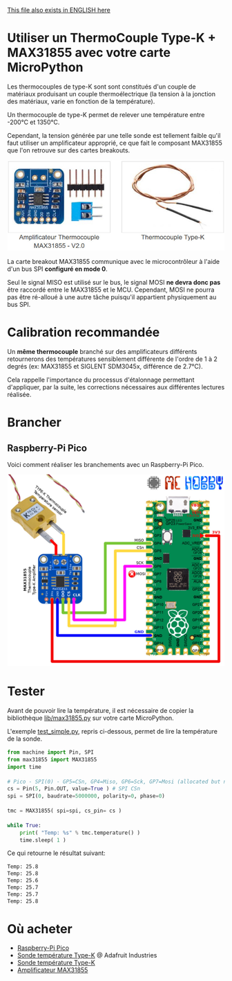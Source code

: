 [This file also exists in ENGLISH here](readme_ENG.md)

# Utiliser un ThermoCouple Type-K + MAX31855 avec votre carte MicroPython

Les thermocouples de type-K sont sont constitués d'un couple de matériaux produisant un couple thermoélectrique (la tension à la jonction des matériaux, varie en fonction de la température).

Un thermocouple de type-K permet de relever une température entre -200°C et 1350°C.

Cependant, la tension générée par une telle sonde est tellement faible qu'il faut utiliser un amplificateur approprié, ce que fait le composant MAX31855 que l'on retrouve sur des cartes breakouts.

![Thermocouple Type-K](docs/_static/type-k.jpg)

La carte breakout MAX31855 communique avec le microcontrôleur à l'aide d'un bus SPI __configuré en mode 0__.

Seul le signal MISO est utilisé sur le bus, le signal MOSI __ne devra donc pas__ être raccordé entre le MAX31855 et le MCU. Cependant, MOSI ne pourra pas être ré-alloué à une autre tâche puisqu'il appartient physiquement au bus SPI.

# Calibration recommandée

Un __même thermocouple__ branché sur des amplificateurs différents retournerons des températures sensiblement différente de l'ordre de 1 à 2 degrés (ex: MAX31855 et SIGLENT SDM3045x, différence de 2.7°C).

Cela rappelle l'importance du processus d'étalonnage permettant d'appliquer, par la suite, les corrections nécessaires aux différentes lectures réalisée.  

# Brancher

## Raspberry-Pi Pico

Voici comment réaliser les branchements avec un Raspberry-Pi Pico.

![MAX31855-to-Pico](docs/_static/max31855-to-pico.jpg)

# Tester

Avant de pouvoir lire la température, il est nécessaire de copier la bibliothèque [lib/max31855.py](lib/max31855.py) sur votre carte MicroPython.

L'exemple [test_simple.py](examples/test_simple.py), repris ci-dessous, permet de lire la température de la sonde.

``` python
from machine import Pin, SPI
from max31855 import MAX31855
import time

# Pico - SPI(0) - GP5=CSn, GP4=Miso, GP6=Sck, GP7=Mosi (allocated but not used)
cs = Pin(5, Pin.OUT, value=True ) # SPI CSn
spi = SPI(0, baudrate=5000000, polarity=0, phase=0)

tmc = MAX31855( spi=spi, cs_pin= cs )

while True:
	print( "Temp: %s" % tmc.temperature() )
	time.sleep( 1 )
```

Ce qui retourne le résultat suivant:

```
Temp: 25.8
Temp: 25.8
Temp: 25.6
Temp: 25.7
Temp: 25.7
Temp: 25.8
```

# Où acheter
* [Raspberry-Pi Pico](https://shop.mchobby.be/fr/pico-rp2040/2025-pico-rp2040-microcontroleur-2-coeurs-raspberry-pi-3232100020252.html)
* [Sonde température Type-K](https://www.adafruit.com/product/269) @ Adafruit Industries
* [Sonde température Type-K](https://shop.mchobby.be/fr/temperature/301-thermocouple-type-k-3232100003019.html)
* [Amplificateur MAX31855](https://shop.mchobby.be/fr/temperature/302-amplificateur-thermocouple-max31855-v20-3232100003026-adafruit.html)
